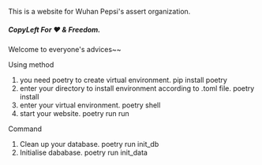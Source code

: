 This is a website for Wuhan Pepsi's assert organization.
##### CopyLeft For ❤️ & Freedom.
Welcome to everyone's advices~~

Using method
1. you need poetry to create virtual environment. pip install poetry
2. enter your directory to install environment according to .toml file. poetry install
3. enter your virtual environment. poetry shell
4. start your website. poetry run run

Command
1. Clean up your database. poetry run init_db
2. Initialise dababase. poetry run init_data
